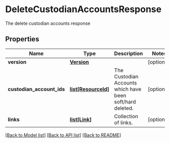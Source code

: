 # DeleteCustodianAccountsResponse

The delete custodian accounts response

## Properties
Name | Type | Description | Notes
------------ | ------------- | ------------- | -------------
**version** | [**Version**](Version.md) |  | [optional] 
**custodian_account_ids** | [**list[ResourceId]**](ResourceId.md) | The Custodian Accounts which have been soft/hard deleted. | [optional] 
**links** | [**list[Link]**](Link.md) | Collection of links. | [optional] 

[[Back to Model list]](../README.md#documentation-for-models) [[Back to API list]](../README.md#documentation-for-api-endpoints) [[Back to README]](../README.md)


